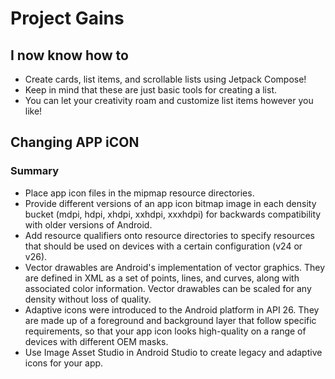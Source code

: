 # Project Gains

## I now know how to

- Create cards, list items, and scrollable lists using Jetpack Compose!
- Keep in mind that these are just basic tools for creating a list.
- You can let your creativity roam and customize list items however you like!

## Changing APP iCON

### Summary

- Place app icon files in the mipmap resource directories.
- Provide different versions of an app icon bitmap image in each density bucket (mdpi, hdpi, xhdpi, xxhdpi, xxxhdpi) for backwards compatibility with older versions of Android.
- Add resource qualifiers onto resource directories to specify resources that should be used on devices with a certain configuration (v24 or v26).
- Vector drawables are Android's implementation of vector graphics. They are defined in XML as a set of points, lines, and curves, along with associated color information. Vector drawables can be scaled for any density without loss of quality.
- Adaptive icons were introduced to the Android platform in API 26. They are made up of a foreground and background layer that follow specific requirements, so that your app icon looks high-quality on a range of devices with different OEM masks.
- Use Image Asset Studio in Android Studio to create legacy and adaptive icons for your app.
